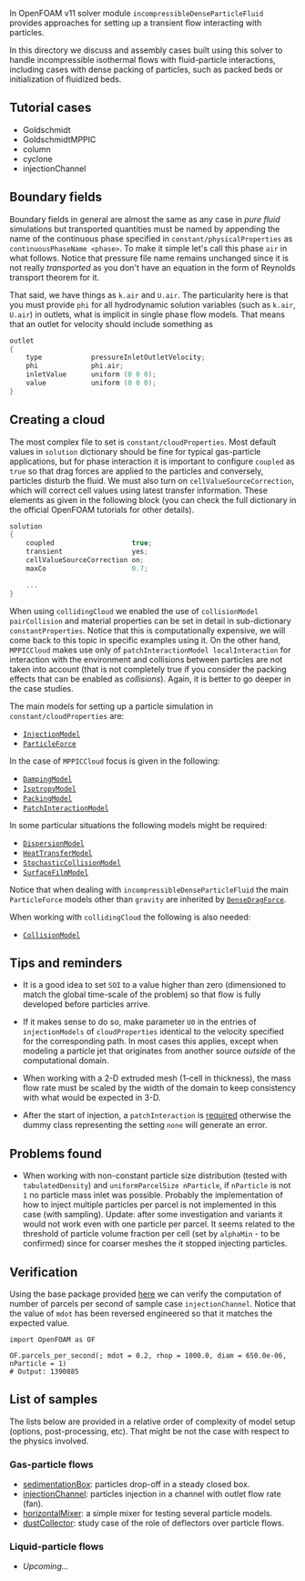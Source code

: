 In OpenFOAM v11 solver module `incompressibleDenseParticleFluid` provides approaches for setting up a transient flow interacting with particles.

In this directory we discuss and assembly cases built using this solver to handle incompressible isothermal flows with fluid-particle interactions, including cases with dense packing of particles, such as packed beds or initialization of fluidized beds. 

## Tutorial cases

- Goldschmidt
- GoldschmidtMPPIC
- column
- cyclone
- injectionChannel
## Boundary fields

Boundary fields in general are almost the same as any case in *pure fluid* simulations but transported quantities must be named by appending the name of the continuous phase specified in  `constant/physicalProperties` as `continuousPhaseName <phase>`. To make it simple let's call this phase `air` in what follows. Notice that pressure file name remains unchanged since it is not really *transported* as you don't have an equation in the form of Reynolds transport theorem for it.

That said, we have things as `k.air` and `U.air`.  The particularity here is that you must provide `phi` for all hydrodynamic solution variables (such as `k.air`, `U.air`) in outlets, what is implicit in single phase flow models. That means that an outlet for velocity should include something as

```C
outlet
{
	type            pressureInletOutletVelocity;
	phi             phi.air;
	inletValue      uniform (0 0 0);
	value           uniform (0 0 0);
}
```

## Creating a cloud

The most complex file to set is `constant/cloudProperties`. Most default values in `solution` dictionary should be fine for typical gas-particle applications, but for phase interaction it is important to configure `coupled` as `true` so that drag forces are applied to the particles and conversely, particles disturb the fluid. We must also turn on `cellValueSourceCorrection`, which will correct cell values using latest transfer information. These elements as given in the following block (you can check the full dictionary in the official OpenFOAM tutorials for other details).

```C
solution
{
	coupled                   true;
	transient                 yes;
	cellValueSourceCorrection on;
	maxCo                     0.7;

	...
}
```

When using `collidingCloud` we enabled the use of `collisionModel pairCollision` and material properties can be set in detail in sub-dictionary `constantProperties`. Notice that this is computationally expensive, we will come back to this topic in specific examples using it. On the other hand, `MPPICCloud` makes use only of `patchInteractionModel localInteraction` for interaction with the environment and collisions between particles are not taken into account (that is not completely true if you consider the packing effects that can be enabled as *collisions*). Again, it is better to go deeper in the case studies.

The main models for setting up a particle simulation in `constant/cloudProperties`  are:

- [`InjectionModel`](https://cpp.openfoam.org/v11/classFoam_1_1InjectionModel.html)
- [`ParticleForce`](https://cpp.openfoam.org/v11/classFoam_1_1ParticleForce.html)

In the case of `MPPICCloud` focus is given in the following:

- [`DampingModel`](https://cpp.openfoam.org/v11/classFoam_1_1DampingModel.html)
- [`IsotropyModel`](https://cpp.openfoam.org/v11/classFoam_1_1IsotropyModel.html)
- [`PackingModel`](https://cpp.openfoam.org/v11/classFoam_1_1PackingModel.html)
- [`PatchInteractionModel`](https://cpp.openfoam.org/v11/classFoam_1_1PatchInteractionModel.html)

In some particular situations the following models might be required:

- [`DispersionModel`](https://cpp.openfoam.org/v11/classFoam_1_1DispersionModel.html)
- [`HeatTransferModel`](https://cpp.openfoam.org/v11/classFoam_1_1HeatTransferModel.html)
- [`StochasticCollisionModel`](https://cpp.openfoam.org/v11/classFoam_1_1StochasticCollisionModel.html)
- [`SurfaceFilmModel`](https://cpp.openfoam.org/v11/classFoam_1_1SurfaceFilmModel.html)

Notice that when dealing with `incompressibleDenseParticleFluid` the main `ParticleForce` models other than `gravity` are inherited by [`DenseDragForce`](https://cpp.openfoam.org/v11/classFoam_1_1DenseDragForce.html).

When working with `collidingCloud` the following is also needed:

-  [`CollisionModel`](https://cpp.openfoam.org/v11/classFoam_1_1CollisionModel.html)

## Tips and reminders

- It is a good idea to set `SOI` to a value higher than zero (dimensioned to match the global time-scale of the problem) so that flow is fully developed before particles arrive.

- If it makes sense to do so, make parameter `U0` in the entries of `injectionModels` of `cloudProperties` identical to the velocity specified for the corresponding path. In most cases this applies, except when modeling a particle jet that originates from another source *outside* of the computational domain.

- When working with a 2-D extruded mesh (1-cell in thickness), the mass flow rate must be scaled by the width of the domain to keep consistency with what would be expected in 3-D.

- After the start of injection, a `patchInteraction` is [required](https://cpp.openfoam.org/v11/classFoam_1_1NoInteraction.html#details) otherwise the dummy class representing the setting `none` will generate an error.

## Problems found

- When working with non-constant particle size distribution (tested with `tabulatedDensity`) and `uniformParcelSize nParticle`, if `nParticle` is not `1` no particle mass inlet was possible. Probably the implementation of how to inject multiple particles per parcel is not implemented in this case (with sampling). Update: after some investigation and variants it would not work even with one particle per parcel. It seems related to the threshold of particle volume fraction per cell (set by `alphaMin` - to be confirmed) since for coarser meshes the it stopped injecting particles.

## Verification

Using the base package provided [here](https://github.com/wallytutor/OpenFOAM) we can verify the computation of number of parcels per second of sample case `injectionChannel`. Notice that the value of `mdot` has been reversed engineered so that it matches the expected value.

```
import OpenFOAM as OF

OF.parcels_per_second(; mdot = 0.2, rhop = 1000.0, diam = 650.0e-06, nParticle = 1)
# Output: 1390885
```
## List of samples

The lists below are provided in a relative order of complexity of model setup (options, post-processing, etc). That might be not the case with respect to the physics involved.
### Gas-particle flows

- [sedimentationBox](sedimentationBox): particles drop-off in a steady closed box.
- [injectionChannel](injectionChannel): particles injection in a channel with outlet flow rate (fan).
- [horizontalMixer](horizontalMixer): a simple mixer for testing several particle models.
- [dustCollector](dustCollector): study case of the role of deflectors over particle flows.

### Liquid-particle flows

- *Upcoming...*

